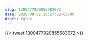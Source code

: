```yaml
---
slug: 1300477920855683072
date: 2020-08-31 16:57:52+00:00
draft: false
---
```


{{< tweet 1300477920855683072 >}}
